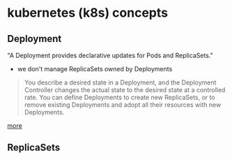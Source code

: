 # kubernetes (k8s) concepts

## Deployment

"A Deployment provides declarative updates for Pods and ReplicaSets."

* we don't manage ReplicaSets owned by Deployments

> You describe a desired state in a Deployment, and the Deployment Controller
> changes the actual state to the desired state at a controlled rate. You can
> define Deployments to create new ReplicaSets, or to remove existing
> Deployments and adopt all their resources with new Deployments.

[more](concepts/deployment.md)

## ReplicaSets


